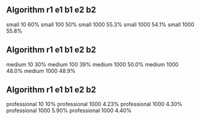 Algorithm r1 e1 b1 e2 b2
----------------------------
small 10 60%
small 100 50%
small 1000 55.3%
small 1000 54.1%
small 1000 55.8%

Algorithm r1 e1 b1 e2 b2
----------------------------
medium 10 30%
medium 100 39%
medium 1000 50.0%
medium 1000 48.0%
medium 1000 48.9%

Algorithm r1 e1 b1 e2 b2
----------------------------
professional 10 10%
professional 1000 4.23%
professional 1000 4.30%
professional 1000 5.90%
professional 1000 4.40%